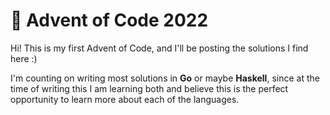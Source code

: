 # 🎄 Advent of Code 2022
Hi! This is my first Advent of Code, and I'll be posting the solutions I find here :)

I'm counting on writing most solutions in **Go** or maybe **Haskell**, since at the time of writing this I am learning both and believe this is the perfect opportunity to learn more about each of the languages.
